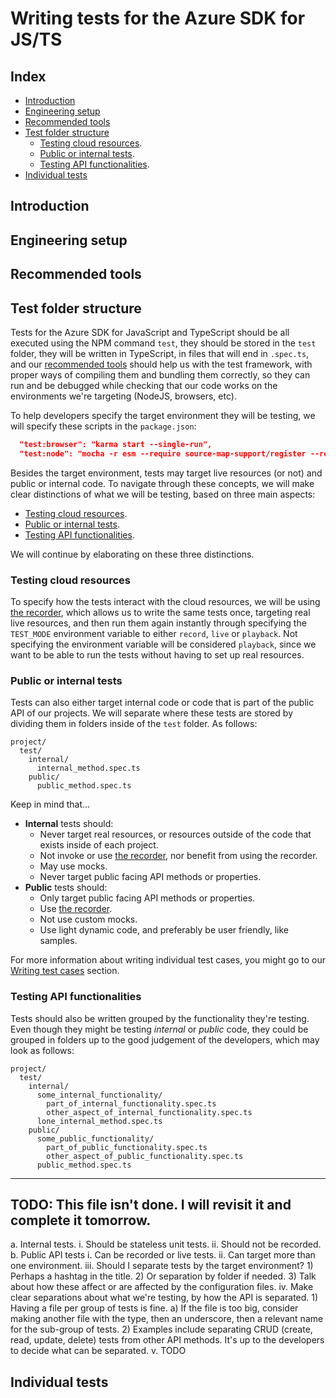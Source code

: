 # Writing tests for the Azure SDK for JS/TS

## Index

- [Introduction](#introduction)
- [Engineering setup](#engineering-setup)
- [Recommended tools](#recommended-tools)
- [Test folder structure](#test-folder-structure)
  - [Testing cloud resources](#testing-cloud-resources).
  - [Public or internal tests](#public-or-internal-tests).
  - [Testing API functionalities](#testing-api-functionalities).
- [Individual tests](#individual-tests)

## Introduction

## Engineering setup

## Recommended tools

## Test folder structure

Tests for the Azure SDK for JavaScript and TypeScript should be all executed using the NPM command `test`, they should be stored in the `test` folder, they will be written in TypeScript, in files that will end in `.spec.ts`, and our [recommended tools](#recommended-tools) should help us with the test framework, with proper ways of compiling them and bundling them correctly, so they can run and be debugged while checking that our code works on the environments we're targeting (NodeJS, browsers, etc).

To help developers specify the target environment they will be testing, we will specify these scripts in the `package.json`:

```json
  "test:browser": "karma start --single-run",
  "test:node": "mocha -r esm --require source-map-support/register --reporter mocha-multi --reporter-options spec=-,mocha-junit-reporter=- --timeout 180000 --full-trace dist-esm/test/*.test.js",
```

Besides the target environment, tests may target live resources (or not) and public or internal code. To navigate through these concepts, we will make clear distinctions of what we will be testing, based on three main aspects:

- [Testing cloud resources](#testing-cloud-resources).
- [Public or internal tests](#public-or-internal-tests).
- [Testing API functionalities](#testing-api-functionalities).

We will continue by elaborating on these three distinctions.

### Testing cloud resources

To specify how the tests interact with the cloud resources, we will be using [the recorder](#the-recorder), which allows us to write the same tests once, targeting real live resources, and then run them again instantly through specifying the `TEST_MODE` environment variable to either `record`, `live` or `playback`. Not specifying the environment variable will be considered `playback`, since we want to be able to run the tests without having to set up real resources.

### Public or internal tests

Tests can also either target internal code or code that is part of the public API of our projects. We will separate where these tests are stored by dividing them in folders inside of the `test` folder. As follows:

```
project/
  test/
    internal/
	  internal_method.spec.ts
	public/
	  public_method.spec.ts
```

Keep in mind that...

- **Internal** tests should:
  - Never target real resources, or resources outside of the code that exists inside of each project.
  - Not invoke or use [the recorder](#the-recorder), nor benefit from using the recorder.
  - May use mocks.
  - Never target public facing API methods or properties.
- **Public** tests should:
  - Only target public facing API methods or properties.
  - Use [the recorder](#the-recorder).
  - Not use custom mocks.
  - Use light dynamic code, and preferably be user friendly, like samples.

For more information about writing individual test cases, you might go to our [Writing test cases](#writing-test-cases) section.

### Testing API functionalities

Tests should also be written grouped by the functionality they're testing. Even though they might be testing _internal_ or _public_ code, they could be grouped in folders up to the good judgement of the developers, which may look as follows:

```
project/
  test/
    internal/
	  some_internal_functionality/
	    part_of_internal_functionality.spec.ts
		other_aspect_of_internal_functionality.spec.ts
	  lone_internal_method.spec.ts
	public/
	  some_public_functionality/
	    part_of_public_functionality.spec.ts
		other_aspect_of_public_functionality.spec.ts
	  public_method.spec.ts
```

---
TODO:
This file isn't done. I will revisit it and complete it tomorrow.
---

a. Internal tests.
	i. Should be stateless unit tests.
	ii. Should not be recorded.
b. Public API tests
	i. Can be recorded or live tests.
	ii. Can target more than one environment.
	iii. Should I separate tests by the target environment?
		1) Perhaps a hashtag in the title.
		2) Or separation by folder if needed.
		3) Talk about how these affect or are affected by the configuration files.
	iv. Make clear separations about what we're testing, by how the API is separated.
		1) Having a file per group of tests is fine.
			a) If the file is too big, consider making another file with the type, then an underscore, then a relevant name for the sub-group of tests.
		2) Examples include separating CRUD (create, read, update, delete) tests from other API methods. It's up to the developers to decide what can be separated.
	v. TODO


## Individual tests
